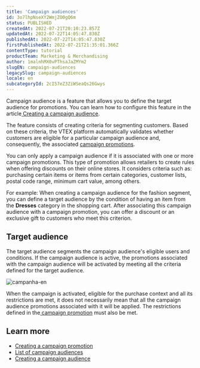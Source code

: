 ```yaml
---
title: 'Campaign audiences'
id: 3o7lhpNseXY2WmjZO0gQ6m
status: PUBLISHED
createdAt: 2022-07-21T20:10:23.857Z
updatedAt: 2022-07-22T14:05:47.830Z
publishedAt: 2022-07-22T14:05:47.830Z
firstPublishedAt: 2022-07-21T21:35:01.366Z
contentType: tutorial
productTeam: Marketing & Merchandising
author: 1malnhMX0vPThsaJaZMYm2
slugEN: campaign-audiences
legacySlug: campaign-audiences
locale: en
subcategoryId: 2cI57eZ3ZiWSeaQs26Gwys
---
```


Campaign audience is a feature that allows you to define the target audience for promotions. You can learn how to configure this feature in the article[ Creating a campaign audience](/en/tutorial/creating-campaign-audiences--6cnuDZJzIkIeocewAQQK4K).

The feature consists of creating criteria for segmenting customers. Based on these criteria, the VTEX platform automatically validates whether customers are eligible for a particular campaign audience and, consequently, the associated [campaign promotions](/en/tutorial/campaign-promotion--1ChYXhK2AQGuS6wAqS8Ume).

You can only apply a campaign audience if it is associated with one or more campaign promotions. This type of promotion allows retailers to create rules when offering discounts on their online stores. It considers criteria such as: purchasing certain items or items from certain categories, customer lists, postal code range, minimum cart value, among others.

For example: When creating a campaign audience for the fashion segment, you can define a target audience by the condition of having an item from the **Dresses** category in the shopping cart. After associating this campaign audience with a campaign promotion, you can offer a discount or an exclusive gift to customers who meet this criterion.

## Target audience

The target audience segments the campaign audience's eligible users and conditions. If the campaign audience is active, the promotions associated with the campaign audience will be activated by meeting all the criteria defined for the target audience.

![campanha-en](https://cdn.statically.io/gh/vtexdocs/help-center-content/refs/heads/main/docs/en/tutorials/promotions-and-taxes/campaign-audiences/campaign-audiences_1.png)

When the campaign is activated, eligible for the purchase context and all its restrictions are met, it does not necessarily mean that all the campaign audience promotions associated with it will be applied. The restrictions defined in the[ campaign promotion](/en/tutorial/campaign-promotion--1ChYXhK2AQGuS6wAqS8Ume) must also be met.

## Learn more

- [Creating a campaign promotion](/en/tutorial/campaign-promotion--1ChYXhK2AQGuS6wAqS8Ume)
- [List of campaign audiences](/en/tutorial/campaign-audiences-list--2aW3JH34Zsm4keR5wtXZbT)
- [Creating a campaign audience](/en/tutorial/creating-campaign-audiences--6cnuDZJzIkIeocewAQQK4K)
